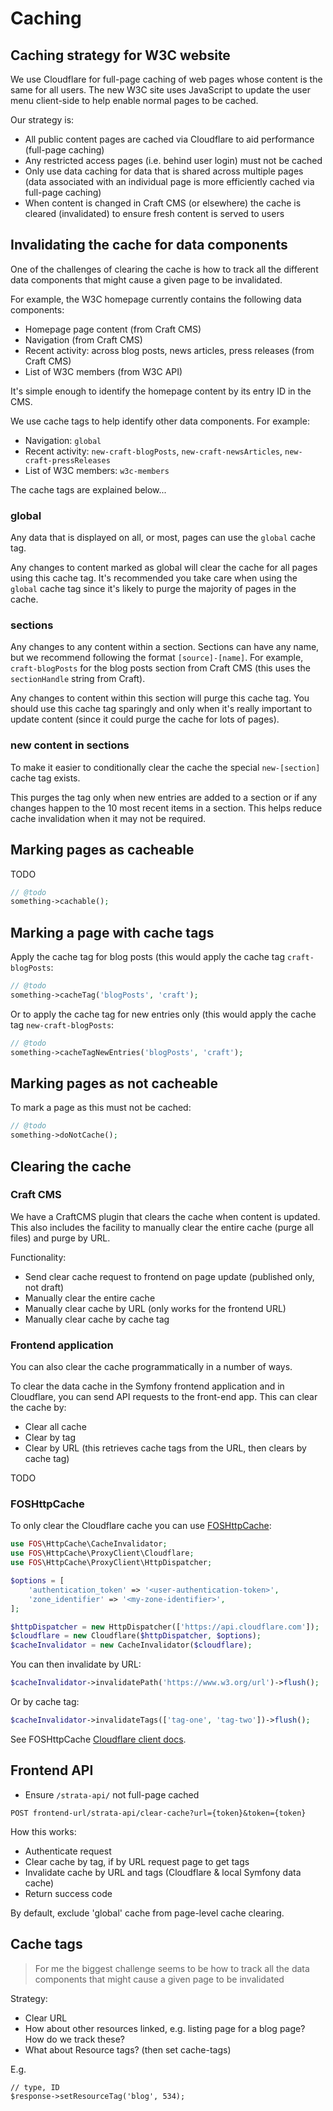# Caching

## Caching strategy for W3C website

We use Cloudflare for full-page caching of web pages whose content is the same for all users. The 
new W3C site uses JavaScript to update the user menu client-side to help enable normal pages to be cached.

Our strategy is:

* All public content pages are cached via Cloudflare to aid performance (full-page caching)
* Any restricted access pages (i.e. behind user login) must not be cached
* Only use data caching for data that is shared across multiple pages (data associated with an individual page is more efficiently cached via full-page caching) 
* When content is changed in Craft CMS (or elsewhere) the cache is cleared (invalidated) to ensure fresh content is served to users

## Invalidating the cache for data components

One of the challenges of clearing the cache is how to track all the different data components that might cause a given 
page to be invalidated. 

For example, the W3C homepage currently contains the following data components:

* Homepage page content (from Craft CMS)
* Navigation (from Craft CMS)
* Recent activity: across blog posts, news articles, press releases (from Craft CMS)
* List of W3C members (from W3C API)

It's simple enough to identify the homepage content by its entry ID in the CMS.

We use cache tags to help identify other data components. For example:

* Navigation: `global`
* Recent activity: `new-craft-blogPosts`, `new-craft-newsArticles`, `new-craft-pressReleases`
* List of W3C members: `w3c-members`

The cache tags are explained below...

### global

Any data that is displayed on all, or most, pages can use the `global` cache tag. 

Any changes to content marked as global will clear the cache for all pages using this cache tag.
It's recommended you take care when using the 
`global` cache tag since it's likely to purge the majority of pages in the cache.

### sections

Any changes to any content within a section. Sections can have any name, but we recommend following the format 
`[source]-[name]`. For example, `craft-blogPosts` for the blog posts section from Craft CMS (this uses the `sectionHandle` 
string from Craft).

Any changes to content within this section will purge this cache tag. You should use this cache tag sparingly and only 
when it's really important to update content (since it could purge the cache for lots of pages). 

### new content in sections

To make it easier to conditionally clear the cache the special `new-[section]` cache tag exists. 

This purges the tag only when new entries are added to a section or if any changes happen to the 10 most recent items in a section. This helps reduce 
cache invalidation when it may not be required.

## Marking pages as cacheable

TODO

```php
// @todo
something->cachable();
```

## Marking a page with cache tags

Apply the cache tag for blog posts (this would apply the cache tag `craft-blogPosts`:

```php
// @todo
something->cacheTag('blogPosts', 'craft');
```

Or to apply the cache tag for new entries only (this would apply the cache tag `new-craft-blogPosts`:

```php
// @todo
something->cacheTagNewEntries('blogPosts', 'craft');
```

## Marking pages as not cacheable

To mark a page as this must not be cached:

```php
// @todo
something->doNotCache();
```

## Clearing the cache

### Craft CMS

We have a CraftCMS plugin that clears the cache when content is updated. This also includes the facility to manually 
clear the entire cache (purge all files) and purge by URL.

Functionality:

* Send clear cache request to frontend on page update (published only, not draft)
* Manually clear the entire cache
* Manually clear cache by URL (only works for the frontend URL)
* Manually clear cache by cache tag

### Frontend application

You can also clear the cache programmatically in a number of ways.

To clear the data cache in the Symfony frontend application and in Cloudflare, you can send 
API requests to the front-end app. This can clear the cache by:

* Clear all cache
* Clear by tag
* Clear by URL (this retrieves cache tags from the URL, then clears by cache tag)

TODO

### FOSHttpCache

To only clear the Cloudflare cache you can use [FOSHttpCache](https://foshttpcache.readthedocs.io/):

```php
use FOS\HttpCache\CacheInvalidator;
use FOS\HttpCache\ProxyClient\Cloudflare;
use FOS\HttpCache\ProxyClient\HttpDispatcher;

$options = [
    'authentication_token' => '<user-authentication-token>',
    'zone_identifier' => '<my-zone-identifier>',
];

$httpDispatcher = new HttpDispatcher(['https://api.cloudflare.com']);
$cloudflare = new Cloudflare($httpDispatcher, $options);
$cacheInvalidator = new CacheInvalidator($cloudflare);
```

You can then invalidate by URL:

```php
$cacheInvalidator->invalidatePath('https://www.w3.org/url')->flush();
```

Or by cache tag:

```php
$cacheInvalidator->invalidateTags(['tag-one', 'tag-two'])->flush();
```

See FOSHttpCache [Cloudflare client docs](https://foshttpcache.readthedocs.io/en/latest/proxy-clients.html#cloudflare-client).

## Frontend API

* Ensure `/strata-api/` not full-page cached

```
POST frontend-url/strata-api/clear-cache?url={token}&token={token}
```

How this works:

* Authenticate request
* Clear cache by tag, if by URL request page to get tags
* Invalidate cache by URL and tags (Cloudflare & local Symfony data cache)
* Return success code

By default, exclude 'global' cache from page-level cache clearing.

## Cache tags

>  For me the biggest challenge seems to be how to track all the data components that might cause a given page to be invalidated

Strategy:
* Clear URL
* How about other resources linked, e.g. listing page for a blog page? How do we track these?
* What about Resource tags? (then set cache-tags)

E.g.

```
// type, ID
$response->setResourceTag('blog', 534);

```


